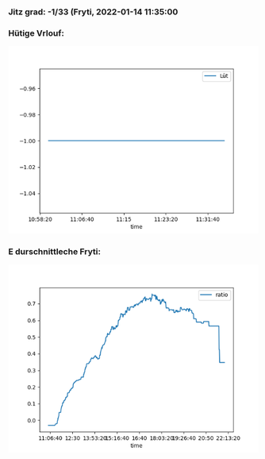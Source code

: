 ### Jitz grad: -1/33 (Fryti, 2022-01-14 11:35:00

### Hütige Vrlouf:
![Graph](Today.png)

### E durschnittleche Fryti:
![Graph](Fryti.png)